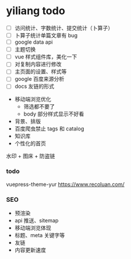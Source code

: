 # yiliang todo

- [ ] 访问统计、字数统计、提交统计（卜算子）
- [ ] 卜算子统计单篇文章有 bug
- [ ] google data api
- [ ] 主题切换
- [ ] vue 样式组件库，美化一下
- [ ] 对复制内容进行修改
- [ ] 主页面的设置、样式等
- [ ] google 百度来源分析
- [ ] docs 友链的形式
- 移动端浏览优化
  - 筛选都不要了
  - body 部分样式显示不好看
- 背景、排版
- 百度爬虫禁止 tags 和 catalog
- 知识库
- 个性化的首页

水印 + 图床 + 防盗链

### todo

vuepress-theme-yur
https://www.recoluan.com/

### SEO

- 预渲染
- api 推送、sitemap
- 移动端浏览体现
- 标题、meta 关键字等
- 友链
- 内容更新速度
